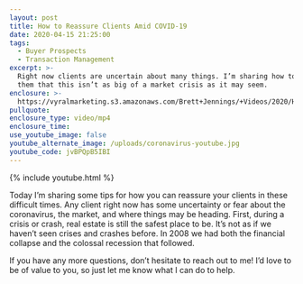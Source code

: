 ```yaml
---
layout: post
title: How to Reassure Clients Amid COVID-19
date: 2020-04-15 21:25:00
tags:
  - Buyer Prospects
  - Transaction Management
excerpt: >-
  Right now clients are uncertain about many things. I’m sharing how to reassure
  them that this isn’t as big of a market crisis as it may seem.
enclosure: >-
  https://vyralmarketing.s3.amazonaws.com/Brett+Jennings/+Videos/2020/How+to+Reassure+Clients+Amid+COVID-19.mp4
pullquote:
enclosure_type: video/mp4
enclosure_time:
use_youtube_image: false
youtube_alternate_image: /uploads/coronavirus-youtube.jpg
youtube_code: jvBPQpB5IBI
---
```


{% include youtube.html %}

Today I’m sharing some tips for how you can reassure your clients in these difficult times. Any client right now has some uncertainty or fear about the coronavirus, the market, and where things may be heading. First, during a crisis or crash, real estate is still the safest place to be. It’s not as if we haven’t seen crises and crashes before. In 2008 we had both the financial collapse and the colossal recession that followed.

If you have any more questions, don’t hesitate to reach out to me\! I’d love to be of value to you, so just let me know what I can do to help.